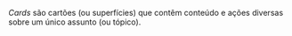 *Cards* são cartões (ou superfícies) que contêm conteúdo e ações diversas sobre um único assunto (ou tópico).
